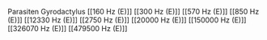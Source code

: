 Parasiten Gyrodactylus
[[160 Hz (E)]]
[[300 Hz (E)]]
[[570 Hz (E)]]
[[850 Hz (E)]]
[[12330 Hz (E)]]
[[2750 Hz (E)]]
[[20000 Hz (E)]]
[[150000 Hz (E)]]
[[326070 Hz (E)]]
[[479500 Hz (E)]]